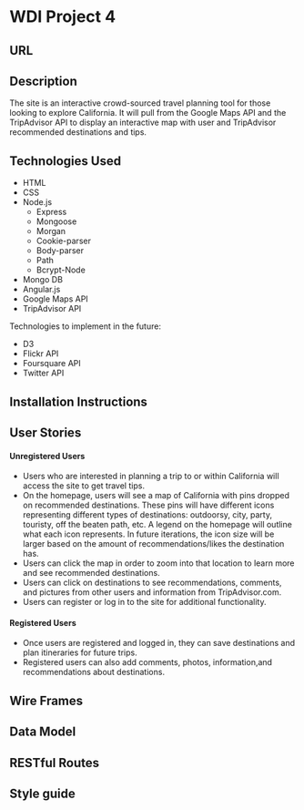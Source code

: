 # WDI Project 4
## URL
## Description
The site is an interactive crowd-sourced travel planning tool for those looking to explore California. It will pull from the Google Maps API and the TripAdvisor API to display an interactive map with user and TripAdvisor recommended destinations and tips.
## Technologies Used
* HTML
* CSS
* Node.js
  * Express
  * Mongoose
  * Morgan
  * Cookie-parser
  * Body-parser
  * Path
  * Bcrypt-Node
* Mongo DB
* Angular.js
* Google Maps API
* TripAdvisor API

Technologies to implement in the future:
* D3
* Flickr API
* Foursquare API
* Twitter API

## Installation Instructions
## User Stories
#### Unregistered Users
* Users who are interested in planning a trip to or within California will access the site to get travel tips.
* On the homepage, users will see a map of California with pins dropped on recommended destinations. These pins will have different icons representing different types of destinations: outdoorsy, city, party, touristy, off the beaten path, etc. A legend on the homepage will outline what each icon represents. In future iterations, the icon size will be larger based on the amount of recommendations/likes the destination has.
* Users can click the map in order to zoom into that location to learn more and see recommended destinations.
* Users can click on destinations to see recommendations, comments, and pictures from other users and information from TripAdvisor.com.
* Users can register or log in to the site for additional functionality.
#### Registered Users
* Once users are registered and logged in, they can save destinations and plan itineraries for future trips.
* Registered users can also add comments, photos, information,and recommendations about destinations.
## Wire Frames
## Data Model
## RESTful Routes
## Style guide
